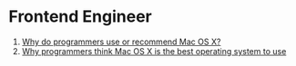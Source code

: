# Frontend Engineer

1. [Why do programmers use or recommend Mac OS X?](https://softwareengineering.stackexchange.com/questions/51670/why-do-programmers-use-or-recommend-mac-os-x)
2. [Why programmers think Mac OS X is the best operating system to use](https://www.macworld.co.uk/feature/apple/why-programmers-think-mac-os-x-is-best-os-use-3638706/)
